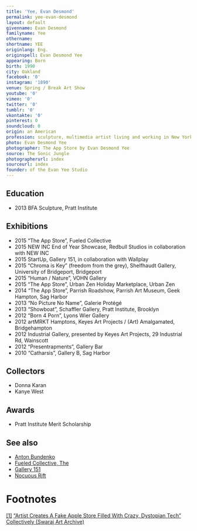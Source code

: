 ```yaml
---
title: 'Yee, Evan Desmond'
permalink: yee-evan-desmond
layout: default
givenname: Evan Desmond
familyname: Yee
othername:
shortname: YEE
originlang: Eng.
originspell: Evan Desmond Yee
appearing: Born
birth: 1990
city: Oakland
facebook: '0'
instagram: '1890'
venue: Spring / Break Art Show
youtube: '0'
vimeo: '0'
twitter: '0'
tumblr: '0'
vkontakte: '0'
pinterest: 0
soundcloud: 0
origin: an American
profession: sculpture, multimedia artist living and working in New York
photo: Evan Desmond Yee
photographer: The App Store by Evan Desmond Yee
source: The Sonic Jungle
photographerurl: index
sourceurl: index
founder: of the Evan Yee Studio
---
```


## Education

+ 2013 BFA Sculpture, Pratt Institute

## Exhibitions

+ 2015 “The App Store”, Fueled Collective
+ 2015 NEW INC End of Year Showcase, Redbull Studios in collaboration with NEW INC
+ 2015 StartUp, Gallery 151, in collaboration with Wallplay
+ 2015 “Chroma is Key” (freedom from the grey), Shelfhaudt Gallery, University of Bridgeport, Bridgeport
+ 2015 “Human / Nature”, VOHN Gallery
+ 2015 “The App Store”, Urban Zen Holiday Marketplace, Urban Zen
+ 2014 “The App Store”, Parrish Roadshow, Parrish Art Museum, Geek Hampton, Sag Harbor
+ 2013 “No Picture No Name”, Galerie Protégé
+ 2013 “Showboat”, Schaffler Gallery, Pratt Institute, Brooklyn
+ 2012 “Born 4 Porn”, Lyons Wier Gallery
+ 2012 artMRKT Hamptons,  Keyes Art Projects / (Art) Amalgamated, Bridgehampton
+ 2012 Industrial Gallery, presented by Keyes Art Projects, 29 Industrial Rd, Wainscott
+ 2012 “Presentrapments”, Gallery Bar
+ 2010 “Catharsis”, Gallery B, Sag Harbor

## Collectors

+ Donna Karan
+ Kanye West

## Awards

+ Pratt Institute Merit Scholarship

## See also

+ [Anton Bundenko](bundenko-anton)
+ [Fueled Collective, The](index)
+ [Gallery 151](index)
+ [Nocuous Rift](index)


# Footnotes

[[1]](#a1) <span id="f1"></span> [“Artist Creates A Fake Apple Store Filled With Crazy, Dystopian Tech” Collectively (Swaraj Art Archive)](https://swarajarchive.wordpress.com/2015/08/31/start-up-a-twisted-apple-store-filled-with-crazy-dystopian-tech/)
